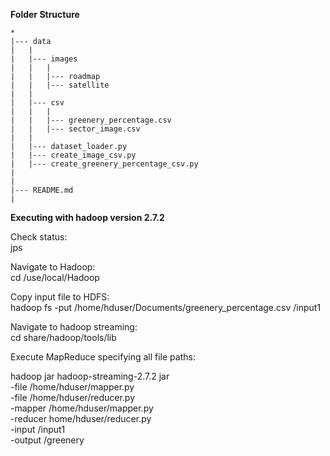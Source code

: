 **Folder Structure**
```
*
|--- data
|	|
|	|--- images
|	|	|
|	|	|--- roadmap
|	|	|--- satellite
|	|	
|	|--- csv
|	|	|
|	|	|--- greenery_percentage.csv
|	|	|--- sector_image.csv
|	|	
|	|--- dataset_loader.py
|	|--- create_image_csv.py
|	|--- create_greenery_percentage_csv.py
|
|
|--- README.md
|
```

**Executing with hadoop version 2.7.2**

Check status:  
jps

Navigate to Hadoop:  
cd /use/local/Hadoop

Copy input file to HDFS:  
hadoop fs -put /home/hduser/Documents/greenery_percentage.csv /input1


Navigate to hadoop streaming:  
cd share/hadoop/tools/lib

Execute MapReduce specifying all file paths:  

hadoop jar hadoop-streaming-2.7.2 jar \
-file /home/hduser/mapper.py \
-file /home/hduser/reducer.py \
-mapper /home/hduser/mapper.py \
-reducer home/hduser/reducer.py \
-input /input1 \
-output /greenery
